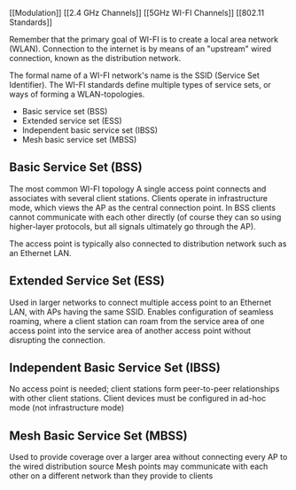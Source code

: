 [[Modulation]]
[[2.4 GHz Channels]]
[[5GHz WI-FI Channels]]
[[802.11 Standards]]

Remember that the primary goal of WI-FI is to create a local area network (WLAN). Connection to the internet is by means of an "upstream" wired connection, known as the distribution network.

The formal name of a WI-FI network's name is the SSID (Service Set Identifier).
The WI-FI standards define multiple types of service sets, or ways of forming a WLAN-topologies.
- Basic service set (BSS)
- Extended service set (ESS)
- Independent basic service set (IBSS)
- Mesh basic service set (MBSS)

## Basic Service Set (BSS)
The most common WI-FI topology
A single access point connects and associates with several client stations. Clients operate in infrastructure mode, which views the AP as the central connection point. In BSS clients cannot communicate with each other directly (of course they can so using higher-layer protocols, but all signals ultimately go through the AP).

The access point is typically also connected to distribution network such as an Ethernet LAN.

## Extended Service Set (ESS)
Used in larger networks to connect multiple access point to an Ethernet LAN, with APs having the same SSID. 
Enables configuration of seamless roaming, where a client station can roam from the service area of one access point into the service area of another access point without disrupting the connection.

## Independent Basic Service Set (IBSS)
No access point is needed; client stations form peer-to-peer relationships with other client stations.
Client devices must be configured in ad-hoc mode (not infrastructure mode)

## Mesh Basic Service Set (MBSS)
Used to provide coverage over a larger area without connecting every AP to the wired distribution source
Mesh points may communicate with each other on a different network than they provide to clients